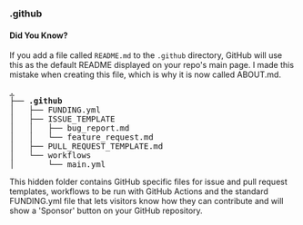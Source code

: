 ### .github

#### Did You Know?

If you add a file called `README.md` to the `.github` directory, GitHub will use this as the default README displayed on your repo's main page. I made this mistake when creating this file, which is why it is now called ABOUT.md.

<pre>
<a href="#files-and-folders" title="Files and Folders">.</a>
├── <strong>.github</strong>
│   ├── FUNDING.yml
│   ├── ISSUE_TEMPLATE
│   │   ├── bug_report.md
│   │   └── feature_request.md
│   ├── PULL_REQUEST_TEMPLATE.md
│   └── workflows
│       └── main.yml
</pre>

This hidden folder contains GitHub specific files for issue and pull request templates, workflows to be run with GitHub Actions and the standard FUNDING.yml file that lets visitors know how they can contribute and will show a 'Sponsor' button on your GitHub repository.
